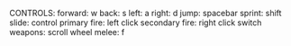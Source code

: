 CONTROLS:
    forward: w
    back: s
    left: a
    right: d
    jump: spacebar
    sprint: shift
    slide: control
    primary fire: left click
    secondary fire: right click
    switch weapons: scroll wheel
    melee: f

